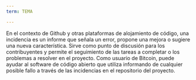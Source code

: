 ```yaml
---
term: TEMA

---
```

En el contexto de Github y otras plataformas de alojamiento de código, una incidencia es un informe que señala un error, propone una mejora o sugiere una nueva característica. Sirve como punto de discusión para los contribuyentes y permite el seguimiento de las tareas a completar o los problemas a resolver en el proyecto. Como usuario de Bitcoin, puede ayudar al software de código abierto que utiliza informando de cualquier posible fallo a través de las incidencias en el repositorio del proyecto.